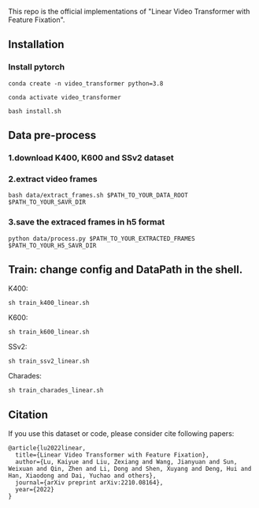 This repo is the official implementations of "Linear Video Transformer with Feature Fixation". 
## Installation

### Install pytorch

```
conda create -n video_transformer python=3.8

conda activate video_transformer

bash install.sh
```
## Data pre-process

### 1.download K400, K600 and SSv2 dataset
### 2.extract video frames
```
bash data/extract_frames.sh $PATH_TO_YOUR_DATA_ROOT $PATH_TO_YOUR_SAVR_DIR
```
### 3.save the extraced frames in h5 format
```
python data/process.py $PATH_TO_YOUR_EXTRACTED_FRAMES $PATH_TO_YOUR_H5_SAVR_DIR
```
## Train: change config and DataPath in the shell.

K400:
```
sh train_k400_linear.sh 
```

K600:
```
sh train_k600_linear.sh 
```

SSv2:
```
sh train_ssv2_linear.sh 
```

Charades:
```
sh train_charades_linear.sh 
```
## Citation
If you use this dataset or code, please consider cite following papers:

```
@article{lu2022linear,
  title={Linear Video Transformer with Feature Fixation},
  author={Lu, Kaiyue and Liu, Zexiang and Wang, Jianyuan and Sun, Weixuan and Qin, Zhen and Li, Dong and Shen, Xuyang and Deng, Hui and Han, Xiaodong and Dai, Yuchao and others},
  journal={arXiv preprint arXiv:2210.08164},
  year={2022}
}
```
